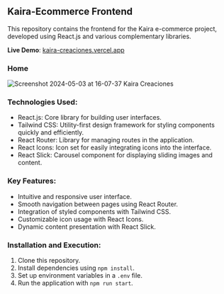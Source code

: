 ## Kaira-Ecommerce Frontend

This repository contains the frontend for the Kaira e-commerce project, developed using React.js and various complementary libraries.

**Live Demo**: [kaira-creaciones.vercel.app](https://kaira-creaciones.vercel.app)

### Home
![Screenshot 2024-05-03 at 16-07-37 Kaira Creaciones](https://github.com/owenvassarotto/Kaira-Creaciones-Frontend/assets/110845731/66b8063d-8b03-41b8-adea-325d92131414)

### Technologies Used:
- React.js: Core library for building user interfaces.
- Tailwind CSS: Utility-first design framework for styling components quickly and efficiently.
- React Router: Library for managing routes in the application.
- React Icons: Icon set for easily integrating icons into the interface.
- React Slick: Carousel component for displaying sliding images and content.

### Key Features:
- Intuitive and responsive user interface.
- Smooth navigation between pages using React Router.
- Integration of styled components with Tailwind CSS.
- Customizable icon usage with React Icons.
- Dynamic content presentation with React Slick.

### Installation and Execution:
1. Clone this repository.
2. Install dependencies using `npm install`.
3. Set up environment variables in a `.env` file.
4. Run the application with `npm run start`.
